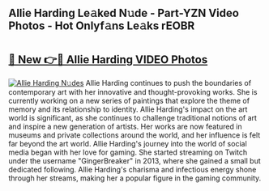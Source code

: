 ## Allie Harding Le𝚊ked N𝚞de - Part-YZN Video Photos - Hot Onlyf𝚊ns Le𝚊ks rEOBR

# <h2><a href="http://ac35914.deff.icu/?id=Allie+Harding">🔗 New 👉🔴 Allie Harding VIDEO Photos</a></h2>

[![Allie Harding N𝚞des](https://i.imgur.com/rIISA9y.gif)](http://ac35914.deff.icu/?id=Allie+Harding)
Allie Harding continues to push the boundaries of contemporary art with her innovative and thought-provoking works. She is currently working on a new series of paintings that explore the theme of memory and its relationship to identity. Allie Harding's impact on the art world is significant, as she continues to challenge traditional notions of art and inspire a new generation of artists. Her works are now featured in museums and private collections around the world, and her influence is felt far beyond the art world. Allie Harding's journey into the world of social media began with her love for gaming. She started streaming on Twitch under the username "GingerBreaker" in 2013, where she gained a small but dedicated following. Allie Harding's charisma and infectious energy shone through her streams, making her a popular figure in the gaming community.
